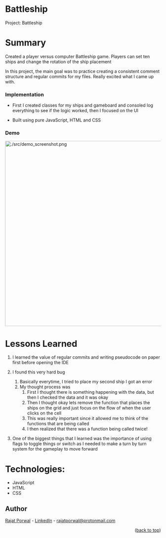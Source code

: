 # Battleship
Project: Battleship

# Summary
Created a player versus computer Battleship game. Players can set ten ships and change the rotation of the ship placement

In this project, the main goal was to practice creating a consistent comment structure and regular commits for my files. Really excited what I came up with.

### Implementation 
- First I created classes for my ships and gameboard and consoled log everything  to see if the logic worked, then I focused on the UI

- Built using pure JavaScript, HTML and CSS

### Demo
<img alt="./src/demo_screenshot.png" src="./battleship.gif" width="600" />

# Lessons Learned

1. I learned the value of regular commits and writing pseudocode on paper first before opening the IDE

2. I found this very hard bug

    1. Basically everytime, I tried to place my second ship I got an error
    2. My thought process was
        1. First I thought there is something happening with the data, but then I checked the data and it was okay
        2. Then I thought okay lets remove the function that places the ships on the grid and just focus on the flow of when the user clicks on the cell
        3. This was really important since it allowed me to think of the functions that are being called
        4. I then realized that there was a function being called twice!

3. One of the biggest things that I learned was the importance of using flags to toggle things or switch as I needed to make a turn by turn system for the gameplay to move forward

# Technologies:

-   JavaScript
-   HTML
-   CSS

## Author

[Rajat Porwal]((https://github.com/rajat-porwal)) - [LinkedIn](https://www.linkedin.com/in/rajatporwal/) - rajatporwal@protonmail.com

<p align="right">(<a href="#top">back to top</a>)</p>

